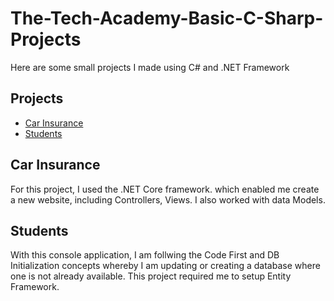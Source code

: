 # The-Tech-Academy-Basic-C-Sharp-Projects

Here are some small projects I made using C# and .NET Framework

## Projects

- [Car Insurance](https://github.com/xavieruxchamp/The-Tech-Academy-Basic-C-Sharp-Projects/tree/main/CarInsurance)
- [Students](https://github.com/xavieruxchamp/The-Tech-Academy-Basic-C-Sharp-Projects/tree/main/FinalAssignmenModule12)


## Car Insurance
For this project, I used the .NET Core framework. which enabled me create a new website, including Controllers, Views. I also worked with data Models.

## Students
With this console application, I am follwing the Code First and DB Initialization concepts whereby I am updating or creating a database where one is not already available. This project required me to setup Entity Framework.
